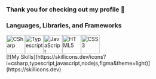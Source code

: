 ### Thank you for checking out my profile 👋

### Languages, Libraries, and Frameworks
<div style="display:flex">
  <img title="CSharp" src="https://cdn.jsdelivr.net/npm/programming-languages-logos/src/csharp/csharp.png" height="50">
  <img title="Typescript" src="https://cdn.jsdelivr.net/npm/programming-languages-logos/src/typescript/typescript.png" height="50">
  <img title="JavaScript" src="https://cdn.jsdelivr.net/npm/programming-languages-logos/src/javascript/javascript.png" height="50">
  <img title="HTML5" src="https://cdn.jsdelivr.net/npm/programming-languages-logos/src/html/html.png" height="50">
  <img title="CSS3" src="https://cdn.jsdelivr.net/npm/programming-languages-logos/src/css/css.png" height="50">
</div>
[![My Skills](https://skillicons.dev/icons?i=csharp,typescript,javascript,nodejs,figma&theme=light)](https://skillicons.dev)
<!--
**Tmarndt1/Tmarndt1** is a ✨ _special_ ✨ repository because its `README.md` (this file) appears on your GitHub profile.

Here are some ideas to get you started:

- 🔭 I’m currently working on ...
- 🌱 I’m currently learning ...
- 👯 I’m looking to collaborate on ...
- 🤔 I’m looking for help with ...
- 💬 Ask me about ...
- 📫 How to reach me: ...
- 😄 Pronouns: ...
- ⚡ Fun fact: ...
-->
